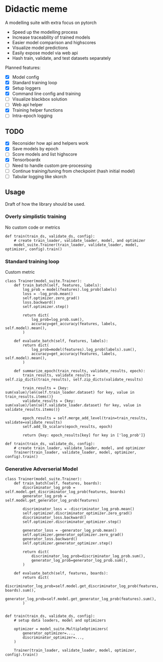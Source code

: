 # Didactic meme
A modelling suite with extra focus on pytorch

* Speed up the modelling process
* Increase traceability of trained models
* Easier model comparison and highscores
* Visualize model predictions
* Easily expose model via web api
* Hash train, validate, and test datasets separately


Planned features:
- [x] Model config
- [x] Standard training loop
- [x] Setup loggers
- [x] Command line config and training
- [ ] Visualize blackbox solution
- [ ] Web api helper
- [x] Training helper functions
- [ ] Intra-epoch logging

## TODO

- [x] Reconsider how api and helpers work
- [x] Save models by epoch
- [ ] Score models and list highscore
- [x] Tensorboardx
- [ ] Need to handle custom pre-processing
- [ ] Continue training/tuning from checkpoint (hash initial model)
- [ ] Tabular logging like skorch

## Usage
Draft of how the library should be used.

### Overly simplistic training
No custom code or metrics

    def train(train_ds, validate_ds, config):
        # create train_loader, validate_loader, model, and optimizer
        model_suite.Trainer(train_loader, validate_loader, model, optimizer, config).train()

### Standard training loop
Custom metric

    class Trainer(model_suite.Trainer):
        def train_batch(self, features, labels):
            log_prob = model(features).log_prob(labels)
            loss = -log_prob.mean()
            self.optimizer.zero_grad()
            loss.backward()
            self.optimizer.step()

            return dict(
                log_prob=log_prob.sum(),
                accuracy=get_accuracy(features, labels, self.model).mean(),
            )

        def evaluate_batch(self, features, labels):
            return dict(
                log_prob=model(features).log_prob(labels).sum(),
                accuracy=get_accuracy(features, labels, self.model).mean(),
            )

        def summarize_epoch(train_results, validate_results, epoch):
            train_results, validate_results = self.zip_dicts(train_results), self.zip_dicts(validate_results)

            train_results = {key: sum(value)/len(self.train_loader.dataset) for key, value in train_results.items()}
            validate_results = {key: sum(value)/len(self.validate_loader.dataset) for key, value in validate_results.items()}

            epoch_results = self.merge_add_level(train=train_results, validate=validate_results)
            self.add_tb_scalars(epoch_results, epoch)

            return {key: epoch_results[key] for key in ['log_prob']}

    def train(train_ds, validate_ds, config):
        # create train_loader, validate_loader, model, and optimizer
        Trainer(train_loader, validate_loader, model, optimizer, config).train()


### Generative Adverserial Model

    class Trainer(model_suite.Trainer):
        def train_batch(self, features, boards):
            discriminator_log_prob = self.model.get_discriminator_log_prob(features, boards)
            generator_log_prob = self.model.get_generator_log_prob(features)

            discriminator_loss = -discriminator_log_prob.mean()
            self.optimizer.discriminator_optimizer.zero_grad()
            discriminator_loss.backward()
            self.optimizer.discriminator_optimizer.step()

            generator_loss = -generator_log_prob.mean()
            self.optimizer.generator_optimizer.zero_grad()
            generator_loss.backward()
            self.optimizer.generator_optimizer.step()

            return dict(
                discriminator_log_prob=discriminator_log_prob.sum(),
                generator_log_prob=generator_log_prob.sum(),
            )

        def evaluate_batch(self, features, boards):
            return dict(
                discriminator_log_prob=self.model.get_discriminator_log_prob(features, boards).sum(),
                generator_log_prob=self.model.get_generator_log_prob(features).sum(),
            )


    def train(train_ds, validate_ds, config):
        # setup data loaders, model and optimizers

        optimizer = model_suite.MultipleOptimizers(
            generator_optimizer=...,
            discriminator_optimizer=...,
        )

        Trainer(train_loader, validate_loader, model, optimizer, config).train()
